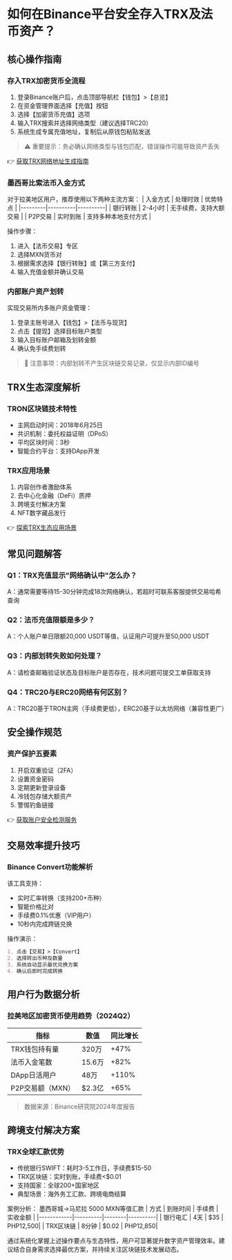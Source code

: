 # 如何在Binance平台安全存入TRX及法币资产？

## 核心操作指南
### 存入TRX加密货币全流程
1. 登录Binance账户后，点击顶部导航栏【钱包】>【总览】  
2. 在资金管理界面选择【充值】按钮  
3. 选择【加密货币充值】选项  
4. 输入TRX搜索并选择网络类型（建议选择TRC20）  
5. 系统生成专属充值地址，复制后从原钱包粘贴发送  

> ⚠️ 重要提示：务必确认网络类型与钱包匹配，错误操作可能导致资产丢失

👉 [获取TRX网络地址生成指南](https://bit.ly/okx_welcome)

### 墨西哥比索法币入金方式
对于拉美地区用户，推荐使用以下两种主流方案：
| 入金方式 | 处理时效 | 优势特点 |
|---------|----------|----------|
| 银行转账 | 2-4小时 | 无手续费，支持大额交易 |
| P2P交易 | 实时到账 | 支持多种本地支付方式 |

操作步骤：
1. 进入【法币交易】专区
2. 选择MXN货币对
3. 根据需求选择【银行转账】或【第三方支付】
4. 输入充值金额并确认交易

### 内部账户资产划转
实现交易所内多账户资金管理：
1. 登录主账号进入【钱包】>【法币与现货】
2. 点击【提现】选择目标账户类型
3. 输入目标账户邮箱及划转金额
4. 确认免手续费划转

> 📌 注意事项：内部划转不产生区块链交易记录，仅显示内部ID编号

## TRX生态深度解析
### TRON区块链技术特性
- 主网启动时间：2018年6月25日
- 共识机制：委托权益证明（DPoS）
- 平均区块时间：3秒
- 智能合约平台：支持DApp开发

### TRX应用场景
1. 内容创作者激励体系
2. 去中心化金融（DeFi）质押
3. 跨境支付解决方案
4. NFT数字藏品发行

👉 [探索TRX生态应用场景](https://bit.ly/okx_welcome)

## 常见问题解答
### Q1：TRX充值显示"网络确认中"怎么办？
A：通常需要等待15-30分钟完成18次网络确认，若超时可联系客服提供交易哈希查询

### Q2：法币充值限额是多少？
A：个人账户单日限额20,000 USDT等值，认证用户可提升至50,000 USDT

### Q3：内部划转失败如何处理？
A：请检查邮箱验证状态及目标账户是否存在，技术问题可提交工单获取支持

### Q4：TRC20与ERC20网络有何区别？
A：TRC20基于TRON主网（手续费更低），ERC20基于以太坊网络（兼容性更广）

## 安全操作规范
### 资产保护五要素
1. 开启双重验证（2FA）
2. 设置资金密码
3. 定期更新登录设备
4. 冷钱包存储大额资产
5. 警惕钓鱼链接

👉 [获取账户安全检测服务](https://bit.ly/okx_welcome)

## 交易效率提升技巧
### Binance Convert功能解析
该工具支持：
- 实时汇率转换（支持200+币种）
- 智能价格比对
- 手续费0.1%优惠（VIP用户）
- 10秒内完成跨链兑换

操作演示：
```markdown
1. 点击【交易】>【Convert】
2. 选择转出币种及数量
3. 系统自动显示最优兑换方案
4. 确认后即时完成转换
```

## 用户行为数据分析
### 拉美地区加密货币使用趋势（2024Q2）
| 指标                | 数值    | 同比增长 |
|---------------------|---------|----------|
| TRX钱包持有量       | 320万   | +47%     |
| 法币入金笔数        | 15.6万  | +82%     |
| DApp日活用户        | 48万    | +110%    |
| P2P交易额（MXN）    | $2.3亿  | +65%     |

> 数据来源：Binance研究院2024年度报告

## 跨境支付解决方案
### TRX全球汇款优势
- 传统银行SWIFT：耗时3-5工作日，手续费$15-50
- TRX区块链：实时到账，手续费<$0.01
- 支持国家：全球200+国家地区
- 典型场景：海外务工汇款、跨境电商结算

案例分析：
墨西哥城→马尼拉 5000 MXN等值汇款
| 方式       | 到账时间 | 手续费 | 实收金额 |
|------------|----------|--------|----------|
| 银行电汇   | 4天      | $35    | PHP12,500|
| TRX区块链  | 8分钟    | $0.02  | PHP12,850|

通过系统化掌握上述操作要点与生态特性，用户可显著提升数字资产管理效率。建议结合自身需求选择最优方案，并持续关注区块链技术发展动态。